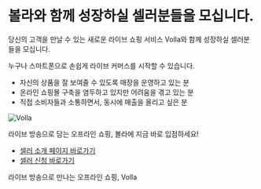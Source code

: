 # 볼라와 함께 성장하실 셀러분들을 모십니다.

당신의 고객을 만날 수 있는 새로운 라이브 쇼핑 서비스 Volla와 함께 성장하실 셀러분들을 모십니다.

누구나 스마트폰으로 손쉽게 라이브 커머스를 시작할 수 있습니다.

- 자신의 상품을 잘 보여줄 수 있도록 매장을 운영하고 있는 분
- 온라인 쇼핑몰 구축을 염두하고 있지만 어려움을 겪고 있는 분
- 직접 소비자들과 소통하면서, 동시에 매출을 올리고 싶은 분

![Volla](../image/dist/store_last.png)

라이브 방송으로 담는 오프라인 쇼핑, 볼라에 지금 바로 입점하세요!

- [셀러 소개 페이지 바로가기](https://volla.live/seller)
- [셀러 신청 바로가기](https://volla.live/sellerform-app)

라이브 방송으로 만나는 오프라인 쇼핑, Volla
